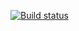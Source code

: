 [![Build status](https://ci.appveyor.com/api/projects/status/id974rmu779tjfjx?svg=true)](https://ci.appveyor.com/project/Boarderbare/aqa-dz2-3)